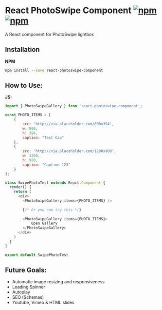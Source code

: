 # React PhotoSwipe Component [![npm](https://img.shields.io/npm/v/react-photoswipe-component.svg)](https://www.npmjs.com/package/react-photoswipe-component) [![npm](https://img.shields.io/npm/dw/react-photoswipe-component.svg)](https://www.npmjs.com/package/react-photoswipe-component)
A React component for PhotoSwipe lightbox

## Installation

**NPM**
```sh
npm install --save react-photoswipe-component
```

## How to Use:
**JS:**
```js
import { PhotoSwipeGallery } from 'react-photoswipe-component';

const PHOTO_ITEMS = [
    {
        src: 'http://via.placeholder.com/800x394',
        w: 800,
        h: 394,
        caption: "Test Cap"
    },
    {
        src: 'http://via.placeholder.com/1200x900',
        w: 1200,
        h: 900,
        caption: "Caption 123"
    }
];

class SwipePhotoTest extends React.Component {
  render() {    
    return (
      <div>
        <PhotoSwipeGallery items={PHOTO_ITEMS} />
        
        {/* Or you can try this */}
        
        <PhotoSwipeGallery items={PHOTO_ITEMS}>
            Open Gallery
        </PhotoSwipeGallery>
      </div>
    )
  }
}

export default SwipePhotoTest
```

## Future Goals:
- Automatic image resizing and responsiveness
- Loading Spinner
- Autoplay
- SEO (Schemas)
- Youtube, Vimeo & HTML slides
